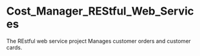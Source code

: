 # Cost_Manager_REStful_Web_Services

The REstful web service project
Manages customer orders and customer cards.
